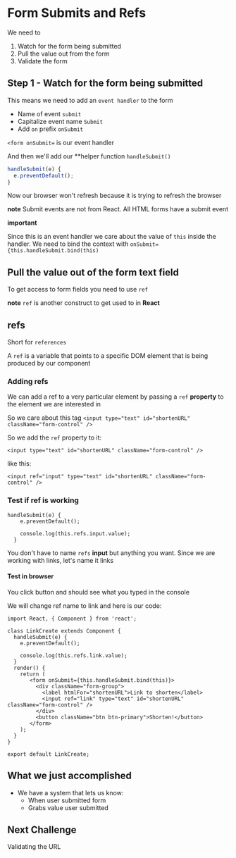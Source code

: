 # Form Submits and Refs
We need to

1. Watch for the form being submitted
2. Pull the value out from the form
3. Validate the form

## Step 1 - Watch for the form being submitted
This means we need to add an `event handler` to the form

* Name of event `submit`
* Capitalize event name `Submit`
* Add `on` prefix `onSubmit`

`<form onSubmit=` is our event handler

And then we'll add our **helper function `handleSubmit()`

```js
handleSubmit(e) {
  e.preventDefault();
}
```

Now our browser won't refresh because it is trying to refresh the browser

**note** Submit events are not from React. All HTML forms have a submit event

**important**

Since this is an event handler we care about the value of `this` inside the handler. We need to bind the context with `onSubmit={this.handleSubmit.bind(this)`

## Pull the value out of the form text field
To get access to form fields you need to use `ref`

**note** `ref` is another construct to get used to in **React**

## refs
Short for `references`

A `ref` is a variable that points to a specific DOM element that is being produced by our component

### Adding refs
We can add a ref to a very particular element by passing a `ref` **property** to the element we are interested in

So we care about this tag `<input type="text" id="shortenURL" className="form-control" />`

So we add the `ref` property to it:

`<input type="text" id="shortenURL" className="form-control" />`

like this:

`<input ref="input" type="text" id="shortenURL" className="form-control" />`

### Test if ref is working
```
handleSubmit(e) {
    e.preventDefault();

    console.log(this.refs.input.value);
  }
```

You don't have to name `refs` **input** but anything you want. Since we are working with links, let's name it links

#### Test in browser
You click button and should see what you typed in the console

We will change ref name to link and here is our code:

```
import React, { Component } from 'react';

class LinkCreate extends Component {
  handleSubmit(e) {
    e.preventDefault();

    console.log(this.refs.link.value);
  }
  render() {
    return (
       <form onSubmit={this.handleSubmit.bind(this)}>
         <div className="form-group">
           <label htmlFor="shortenURL">Link to shorten</label>
           <input ref="link" type="text" id="shortenURL" className="form-control" />
         </div>
         <button className="btn btn-primary">Shorten!</button>
       </form>
    );
  }
}

export default LinkCreate;
```

## What we just accomplished
* We have a system that lets us know:
    - When user submitted form
    - Grabs value user submitted

## Next Challenge
Validating the URL
